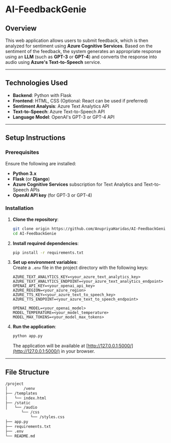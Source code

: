 # AI-FeedbackGenie

## Overview

This web application allows users to submit feedback, which is then analyzed for sentiment using **Azure Cognitive Services**. Based on the sentiment of the feedback, the system generates an appropriate response using an **LLM** (such as **GPT-3** or **GPT-4**) and converts the response into audio using **Azure's Text-to-Speech** service.

---

## Technologies Used

- **Backend**: Python with Flask
- **Frontend**: HTML, CSS (Optional: React can be used if preferred)
- **Sentiment Analysis**: Azure Text Analytics API
- **Text-to-Speech**: Azure Text-to-Speech API
- **Language Model**: OpenAI's GPT-3 or GPT-4 API

---

## Setup Instructions

### Prerequisites

Ensure the following are installed:
- **Python 3.x**
- **Flask** (or **Django**)
- **Azure Cognitive Services** subscription for Text Analytics and Text-to-Speech APIs
- **OpenAI API key** (for GPT-3 or GPT-4)

### Installation

1. **Clone the repository**:
    ```bash
    git clone origin https://github.com/AnupriyaHaridas/AI-FeedbackGenie.git
    cd AI-FeedbackGenie
    ```

2. **Install required dependencies**:
    ```bash
    pip install -r requirements.txt
    ```

3. **Set up environment variables**:  
Create a `.env` file in the project directory with the following keys:
    ```env
    AZURE_TEXT_ANALYTICS_KEY=<your_azure_text_analytics_key>
    AZURE_TEXT_ANALYTICS_ENDPOINT=<your_azure_text_analytics_endpoint>
    OPENAI_API_KEY=<your_openai_api_key>
    AZURE_REGION=<your_azure_region>
    AZURE_TTS_KEY=<your_azure_text_to_speech_key>
    AZURE_TTS_ENDPOINT=<your_azure_text_to_speech_endpoint>

    OPENAI_MODEL=<your_openai_model>
    MODEL_TEMPERATURE=<your_model_temperature>
    MODEL_MAX_TOKENS=<your_model_max_tokens>

    ```

4. **Run the application**:
    ```bash
    python app.py
    ```
   The application will be available at [http://127.0.0.1:5000/](http://127.0.0.1:5000/) in your browser.

---

## File Structure

```bash
/project
│		/venv
├── /templates
│   └── index.html
├── /static
│   └── /audio
	   └── /css
	       └── /styles.css
├── app.py
├── requirements.txt
├── .env
└── README.md
